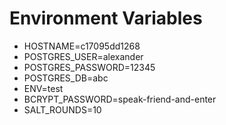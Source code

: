 # Environment Variables

- HOSTNAME=c17095dd1268
- POSTGRES_USER=alexander
- POSTGRES_PASSWORD=12345
- POSTGRES_DB=abc
- ENV=test
- BCRYPT_PASSWORD=speak-friend-and-enter
- SALT_ROUNDS=10
